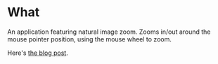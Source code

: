 What
====

An application featuring natural image zoom. Zooms in/out around the mouse pointer position, using the mouse wheel to zoom.

Here's [the blog post](https://quitemeticulouslogic.com/zoomable-image.html).

